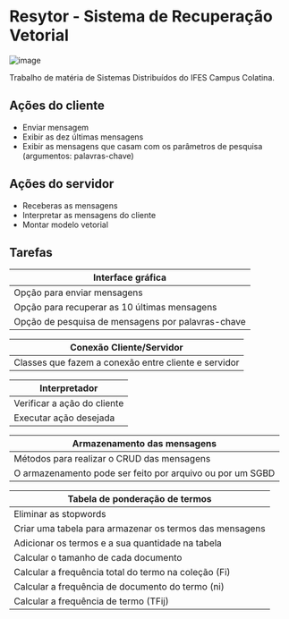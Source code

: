 ﻿Resytor - Sistema de Recuperação Vetorial
=========================================
![image](https://raw.githubusercontent.com/luizventurote/resytor/master/doc/logo/Logo.png)

Trabalho de matéria de Sistemas Distribuídos do IFES Campus Colatina.

## Ações do cliente ##
* Enviar mensagem
* Exibir as dez últimas mensagens
* Exibir as mensagens que casam com os parâmetros de pesquisa (argumentos: palavras-chave)

## Ações do servidor ##
* Receberas as mensagens
* Interpretar as mensagens do cliente
* Montar modelo vetorial

## Tarefas

| Interface gráfica                                  |
|----------------------------------------------------|
| Opção para enviar mensagens                        |
| Opção para recuperar as 10 últimas mensagens       |
| Opção de pesquisa de mensagens por palavras-chave  |

| Conexão Cliente/Servidor                                 |
|----------------------------------------------------------|
| Classes que fazem a conexão entre cliente e servidor     |

| Interpretador                                            |
|----------------------------------------------------------|
| Verificar a ação do cliente                              |
| Executar ação desejada                                   |

| Armazenamento das mensagens                               |
|-----------------------------------------------------------|
| Métodos para realizar o CRUD das mensagens                |
| O armazenamento pode ser feito por arquivo ou por um SGBD |

| Tabela de ponderação de termos                           |
|----------------------------------------------------------|
| Eliminar as stopwords                                    |
| Criar uma tabela para armazenar os termos das mensagens  |
| Adicionar os termos e a sua quantidade na tabela         |
| Calcular o tamanho de cada documento                     |
| Calcular a frequência total do termo na coleção (Fi)     |
| Calcular a frequência de documento do termo (ni)         |
| Calcular a frequência de termo (TFij)                    |